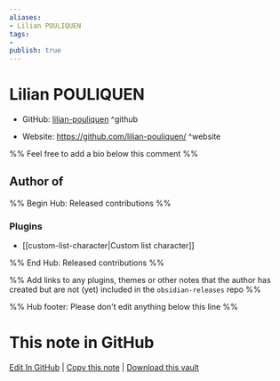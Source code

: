 ```yaml
---
aliases:
- Lilian POULIQUEN
tags:
- 
publish: true
---
```


# Lilian POULIQUEN

- GitHub: [lilian-pouliquen](https://github.com/lilian-pouliquen/) ^github
<!-- - Discord: `@` ^discord-->
- Website: <https://github.com/lilian-pouliquen/> ^website
<!-- - [[Publish sites|Publish site]]: <https://> ^publish-->

%% Feel free to add a bio below this comment %%


## Author of

%% Begin Hub: Released contributions %%
### Plugins
- [[custom-list-character|Custom list character]]

%% End Hub: Released contributions %%

%% Add links to any plugins, themes or other notes that the author has created but are not (yet) included in the `obsidian-releases` repo %%

<!--
### Unlisted plugins
-->

<!--
### Others
-->

<!--
## Sponsor this author
-->

<!-- - [[GitHub sponsors]]: [Sponsor @lilian-pouliquen on GitHub Sponsors](https://github.com/sponsors/lilian-pouliquen) ^github-sponsor-->
<!-- - [[Buy me a coffee]]: <https://> ^buy-me-a-coffee-->
<!-- - [[PayPal]]: <https://> ^paypal-->
<!-- - [[Patreon]]: <https://> ^patreon-->

<!--
## Follow this author
-->

<!-- - [[YouTube Channels|On YouTube]]: <https://> ^youtube-->
<!-- - Twitter: <https://> ^twitter-->
<!-- - ... -->

%% Hub footer: Please don't edit anything below this line %%

# This note in GitHub

<span class="git-footer">[Edit In GitHub](https://github.dev/obsidian-community/obsidian-hub/blob/main/01%20-%20Community/People/lilian-pouliquen.md "git-hub-edit-note") | [Copy this note](https://raw.githubusercontent.com/obsidian-community/obsidian-hub/main/01%20-%20Community/People/lilian-pouliquen.md "git-hub-copy-note") | [Download this vault](https://github.com/obsidian-community/obsidian-hub/archive/refs/heads/main.zip "git-hub-download-vault") </span>
